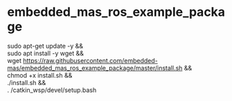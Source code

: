 # embedded_mas_ros_example_package

sudo apt-get update -y &&\
sudo apt install -y wget &&\
wget https://raw.githubusercontent.com/embedded-mas/embedded_mas_ros_example_package/master/install.sh && \
chmod +x install.sh &&\
./install.sh &&\
. /catkin_wsp/devel/setup.bash
